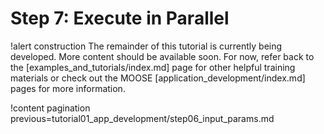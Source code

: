# Step 7: Execute in Parallel

!alert construction
The remainder of this tutorial is currently being developed. More content should be available soon. For now, refer back to the [examples_and_tutorials/index.md] page for other helpful training materials or check out the MOOSE [application_development/index.md] pages for more information.

!content pagination previous=tutorial01_app_development/step06_input_params.md
